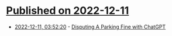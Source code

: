 # [Published on 2022-12-11](index.md)

* [2022-12-11, 03:52:20](https://lobste.rs/s/umi2m0/disputing_parking_fine_with_chatgpt) - [Disputing A Parking Fine with ChatGPT](https://notesbylex.com/disputing-a-parking-fine-with-chatgpt.html)
